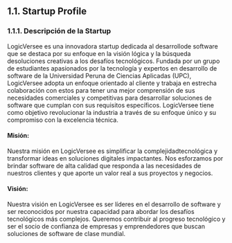 ## 1.1. Startup Profile

### 1.1.1. Descripción de la Startup

LogicVersee es una innovadora startup dedicada al desarrollode software que se destaca por su enfoque en la visión lógica y la búsqueda desoluciones creativas a los desafíos tecnológicos. Fundada por un grupo de estudiantes apasionados por la tecnología y expertos en desarrollo de software de la Universidad Peruna de Ciencias Aplicadas (UPC), LogicVersee adopta un enfoque orientado al cliente y trabaja en estrecha colaboración con estos para tener una mejor comprensión de sus necesidades comerciales y competitivas para desarrollar soluciones de software que cumplan con sus requisitos específicos. LogicVersee tiene como objetivo revolucionar la industria a través de su enfoque único y su compromiso con la excelencia técnica.

#### Misión:

Nuestra misión en LogicVersee es simplificar la complejidadtecnológica y transformar ideas en soluciones digitales impactantes. Nos esforzamos por brindar software de alta calidad que responda a las necesidades de nuestros clientes y que aporte un valor real a sus proyectos y negocios.

#### Visión:

Nuestra visión en LogicVersee es ser líderes en el desarrollo de software y ser reconocidos por nuestra capacidad para abordar los
desafíos tecnológicos más complejos. Queremos contribuir al progreso tecnológico y ser el socio de confianza de empresas y emprendedores que buscan soluciones de software de clase mundial.